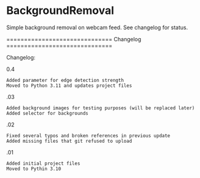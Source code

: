 # BackgroundRemoval

Simple background removal on webcam feed. See changelog for status.





============================== Changelog ==============================


Changelog:

0.4

    Added parameter for edge detection strength
    Moved to Python 3.11 and updates project files

.03

    Added background images for testing purposes (will be replaced later)
    Added selector for backgrounds

.02

    Fixed several typos and broken references in previous update
    Added missing files that git refused to upload

.01

    Added initial project files
    Moved to Pythin 3.10


